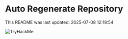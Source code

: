 # Auto Regenerate Repository

This README was last updated: 2025-07-08 12:18:54

 ![TryHackMe](https://tryhackme.com/badge/533634)